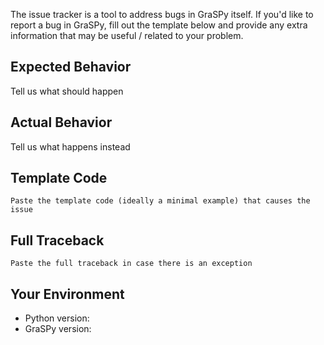 The issue tracker is a tool to address bugs in GraSPy itself. If you'd like to report a bug in GraSPy, fill out the template below and provide any extra information that may be useful / related to your problem.

## Expected Behavior
Tell us what should happen

## Actual Behavior
Tell us what happens instead

## Template Code
```GraSPy
Paste the template code (ideally a minimal example) that causes the issue

```

## Full Traceback
```pytb
Paste the full traceback in case there is an exception

```

## Your Environment
* Python version:
* GraSPy version: